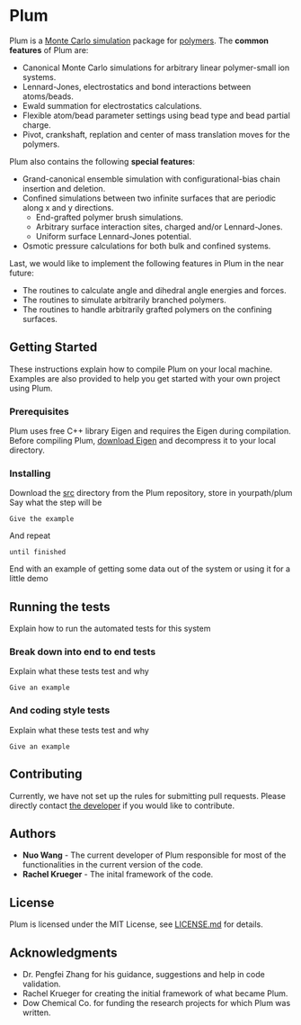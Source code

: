 # Plum

Plum is a [Monte Carlo simulation](https://en.wikipedia.org/wiki/Monte_Carlo_method) package for [polymers](https://en.wikipedia.org/wiki/Polymer). The **common features** of Plum are:
* Canonical Monte Carlo simulations for arbitrary linear polymer-small ion systems.
* Lennard-Jones, electrostatics and bond interactions between atoms/beads.
* Ewald summation for electrostatics calculations.
* Flexible atom/bead parameter settings using bead type and bead partial charge.
* Pivot, crankshaft, replation and center of mass translation moves for the polymers.

Plum also contains the following **special features**:
* Grand-canonical ensemble simulation with configurational-bias chain insertion and deletion.
* Confined simulations between two infinite surfaces that are periodic along x and y directions.
  * End-grafted polymer brush simulations.
  * Arbitrary surface interaction sites, charged and/or Lennard-Jones.
  * Uniform surface Lennard-Jones potential.
* Osmotic pressure calculations for both bulk and confined systems.

Last, we would like to implement the following features in Plum in the near future:
* The routines to calculate angle and dihedral angle energies and forces.
* The routines to simulate arbitrarily branched polymers.
* The routines to handle arbitrarily grafted polymers on the confining surfaces.

## Getting Started

These instructions explain how to compile Plum on your local machine. Examples are also provided to help you get started with your own project using Plum.

### Prerequisites

Plum uses free C++ library Eigen and requires the Eigen during compilation. Before compiling Plum, [download Eigen](https://eigen.tuxfamily.org/) and decompress it to your local directory.

### Installing

Download the [src](src) directory from the Plum repository, store in yourpath/plum
Say what the step will be

```
Give the example
```

And repeat

```
until finished
```

End with an example of getting some data out of the system or using it for a little demo

## Running the tests

Explain how to run the automated tests for this system

### Break down into end to end tests

Explain what these tests test and why

```
Give an example
```

### And coding style tests

Explain what these tests test and why

```
Give an example
```

## Contributing

Currently, we have not set up the rules for submitting pull requests. Please directly contact [the developer](https://github.com/nuowang) if you would like to contribute.

## Authors

* **Nuo Wang** - The current developer of Plum responsible for most of the functionalities in the current version of the code.
* **Rachel Krueger** - The inital framework of the code.

## License

Plum is licensed under the MIT License, see [LICENSE.md](LICENSE.md) for details.

## Acknowledgments

* Dr. Pengfei Zhang for his guidance, suggestions and help in code validation.
* Rachel Krueger for creating the initial framework of what became Plum.
* Dow Chemical Co. for funding the research projects for which Plum was written.
